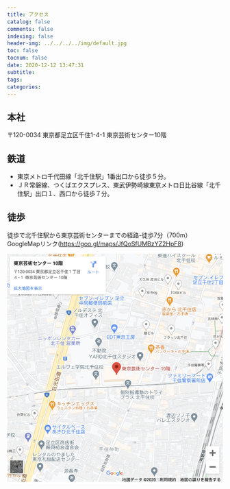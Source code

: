 ```yaml
---
title: アクセス
catalog: false
comments: false
indexing: false
header-img: ../../../../img/default.jpg
toc: false
tocnum: false
date: 2020-12-12 13:47:31
subtitle:
tags:
categories:
---
```


## 本社

〒120-0034
東京都足立区千住1-4-1 東京芸術センター10階

## 鉄道
- 東京メトロ千代田線「北千住駅」1番出口から徒歩５分。
- ＪＲ常磐線、つくばエクスプレス、東武伊勢崎線東京メトロ日比谷線「北千住駅」出口１、西口から徒歩７分。

## 徒歩
徒歩で北千住駅から東京芸術センターまでの経路-徒歩7分（700m）
GoogleMapリンク(https://goo.gl/maps/JfQoSfUMBzYZ2HpF8)

![](/img/map.png)